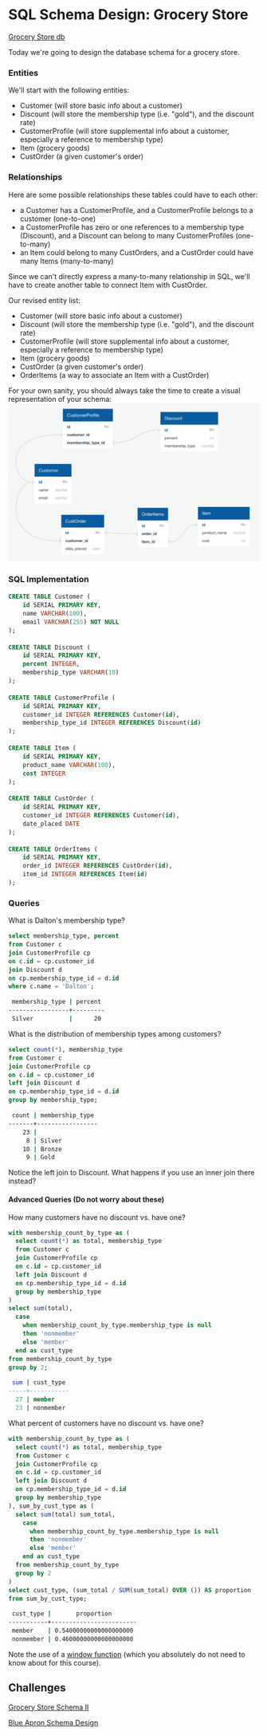 # SQL Schema Design: Grocery Store

[Grocery Store db](https://github.com/code-platoon-assignments/grocery-store-db)

Today we're going to design the database schema for a grocery store.

### Entities
We'll start with the following entities:
- Customer (will store basic info about a customer)
- Discount (will store the membership type (i.e. "gold"), and the discount rate)
- CustomerProfile (will store supplemental info about a customer, especially a reference to membership type)
- Item (grocery goods)
- CustOrder (a given customer's order)

### Relationships
Here are some possible relationships these tables could have to each other:
- a Customer has a CustomerProfile, and a CustomerProfile belongs to a customer (one-to-one)
- a CustomerProfile has zero or one references to a membership type (Discount), and a Discount can belong to many CustomerProfiles (one-to-many)
- an Item could belong to many CustOrders, and a CustOrder could have many Items (many-to-many)

Since we can't directly express a many-to-many relationship in SQL, we'll have to create another table to connect Item with CustOrder.

Our revised entity list:
- Customer (will store basic info about a customer)
- Discount (will store the membership type (i.e. "gold"), and the discount rate)
- CustomerProfile (will store supplemental info about a customer, especially a reference to membership type)
- Item (grocery goods)
- CustOrder (a given customer's order)
- OrderItems (a way to associate an Item with a CustOrder)

For your own sanity, you should always take the time to create a visual representation of your schema:
![final](./readme/final.png)

### SQL Implementation
```sql
CREATE TABLE Customer (
    id SERIAL PRIMARY KEY,
    name VARCHAR(100),
    email VARCHAR(255) NOT NULL
);

CREATE TABLE Discount (
    id SERIAL PRIMARY KEY,
    percent INTEGER,
    membership_type VARCHAR(10)
);

CREATE TABLE CustomerProfile (
    id SERIAL PRIMARY KEY,
    customer_id INTEGER REFERENCES Customer(id),
    membership_type_id INTEGER REFERENCES Discount(id)
);

CREATE TABLE Item (
    id SERIAL PRIMARY KEY,
    product_name VARCHAR(100),
    cost INTEGER
);

CREATE TABLE CustOrder (
    id SERIAL PRIMARY KEY,
    customer_id INTEGER REFERENCES Customer(id),
    date_placed DATE
);

CREATE TABLE OrderItems (
    id SERIAL PRIMARY KEY,
    order_id INTEGER REFERENCES CustOrder(id),
    item_id INTEGER REFERENCES Item(id)
);
```

### Queries
What is Dalton's membership type?
```sql
select membership_type, percent 
from Customer c
join CustomerProfile cp
on c.id = cp.customer_id
join Discount d
on cp.membership_type_id = d.id
where c.name = 'Dalton';
```
```bash
 membership_type | percent 
-----------------+---------
 Silver          |      20
```

What is the distribution of membership types among customers?
```sql
select count(*), membership_type
from Customer c
join CustomerProfile cp
on c.id = cp.customer_id
left join Discount d
on cp.membership_type_id = d.id
group by membership_type;
```
```bash
 count | membership_type 
-------+-----------------
    23 | 
     8 | Silver
    10 | Bronze
     9 | Gold
```
Notice the left join to Discount.  What happens if you use an inner join there instead?


#### Advanced Queries (Do not worry about these)
How many customers have no discount vs. have one?
```sql
with membership_count_by_type as (
  select count(*) as total, membership_type
  from Customer c
  join CustomerProfile cp
  on c.id = cp.customer_id
  left join Discount d
  on cp.membership_type_id = d.id
  group by membership_type
)
select sum(total),
  case 
    when membership_count_by_type.membership_type is null
    then 'nonmember'
    else 'member'
  end as cust_type
from membership_count_by_type
group by 2;
```
```sql
 sum | cust_type 
-----+-----------
  27 | member
  23 | nonmember
```

What percent of customers have no discount vs. have one?
```sql
with membership_count_by_type as (
  select count(*) as total, membership_type
  from Customer c
  join CustomerProfile cp
  on c.id = cp.customer_id
  left join Discount d
  on cp.membership_type_id = d.id
  group by membership_type
), sum_by_cust_type as (
  select sum(total) sum_total,
    case 
      when membership_count_by_type.membership_type is null
      then 'nonmember'
      else 'member'
    end as cust_type
  from membership_count_by_type
  group by 2
)
select cust_type, (sum_total / SUM(sum_total) OVER ()) AS proportion
from sum_by_cust_type;
```
```bash
 cust_type |       proportion       
-----------+------------------------
 member    | 0.54000000000000000000
 nonmember | 0.46000000000000000000
 ```
Note the use of a [window function](https://www.postgresqltutorial.com/postgresql-window-function/) (which you absolutely do not need to know about for this course).


## Challenges

[Grocery Store Schema II](https://github.com/echoplatoonew/grocery-store-db-ii)

[Blue Apron Schema Design](https://github.com/echoplatoonew/blue_apron_schema) 
